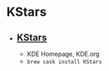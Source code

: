 # KStars
- [KStars](https://edu.kde.org/kstars/)
  -  
  - KDE Homepage, KDE.org
  - `brew cask install KStars`
